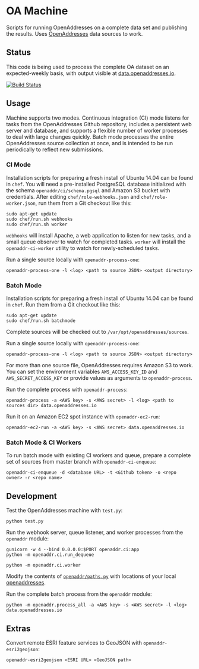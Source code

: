 OA Machine
==========

Scripts for running OpenAddresses on a complete data set and publishing
the results. Uses [OpenAddresses](https://github.com/openaddresses/openaddresses)
data sources to work.

Status
------

This code is being used to process the complete OA dataset on an expected-weekly
basis, with output visible at [data.openaddresses.io](http://data.openaddresses.io).

[![Build Status](https://travis-ci.org/openaddresses/machine.svg?branch=master)](https://travis-ci.org/openaddresses/machine)

Usage
-----

Machine supports two modes. Continuous integration (CI) mode listens for tasks
from the OpenAddresses Github repository, includes a persistent web server and
database, and supports a flexible number of worker processes to deal with large
changes quickly. Batch mode processes the entire OpenAddresses source
collection at once, and is intended to be run periodically to reflect new
submissions.

### CI Mode

Installation scripts for preparing a fresh install of Ubuntu 14.04 can be found
in `chef`. You will need a pre-installed PostgreSQL database initialized with
the schema `openaddr/ci/schema.pgsql` and Amazon S3 bucket with credentials.
After editing `chef/role-webhooks.json` and `chef/role-worker.json`, run them
from a Git checkout like this:

    sudo apt-get update
    sudo chef/run.sh webhooks
    sudo chef/run.sh worker

`webhooks` will install Apache, a web application to listen for new tasks, and
a small queue observer to watch for completed tasks. `worker` will install the
`openaddr-ci-worker` utility to watch for newly-scheduled tasks.

Run a single source locally with `openaddr-process-one`:

    openaddr-process-one -l <log> <path to source JSON> <output directory>

### Batch Mode

Installation scripts for preparing a fresh install of Ubuntu 14.04 can be found
in `chef`. Run them from a Git checkout like this:

    sudo apt-get update
    sudo chef/run.sh batchmode

Complete sources will be checked out to `/var/opt/openaddresses/sources`.

Run a single source locally with `openaddr-process-one`:

    openaddr-process-one -l <log> <path to source JSON> <output directory>

For more than one source file, OpenAddresses requires Amazon S3 to work.
You can set the environment variables `AWS_ACCESS_KEY_ID` and
`AWS_SECRET_ACCESS_KEY` or provide values as arguments to `openaddr-process`.

Run the complete process with `openaddr-process`:

    openaddr-process -a <AWS key> -s <AWS secret> -l <log> <path to sources dir> data.openaddresses.io

Run it on an Amazon EC2 spot instance with `openaddr-ec2-run`:

    openaddr-ec2-run -a <AWS key> -s <AWS secret> data.openaddresses.io

### Batch Mode & CI Workers

To run batch mode with existing CI workers and queue, prepare a complete set of
sources from master branch with `openaddr-ci-enqueue`:

    openaddr-ci-enqueue -d <database URL> -t <Github token> -o <repo owner> -r <repo name>

Development
-----------

Test the OpenAddresses machine with `test.py`:

    python test.py

Run the webhook server, queue listener, and worker processes from the
`openaddr` module:

    gunicorn -w 4 --bind 0.0.0.0:$PORT openaddr.ci:app
    python -m openaddr.ci.run_dequeue
    
    python -m openaddr.ci.worker

Modify the contents of [`openaddr/paths.py`](openaddr/paths.py) with locations
of your local [openaddresses](https://github.com/openaddresses/openaddresses).

Run the complete batch process from the `openaddr` module:

    python -m openaddr.process_all -a <AWS key> -s <AWS secret> -l <log> data.openaddresses.io

Extras
------

Convert remote ESRI feature services to GeoJSON with `openaddr-esri2geojson`:

    openaddr-esri2geojson <ESRI URL> <GeoJSON path>
